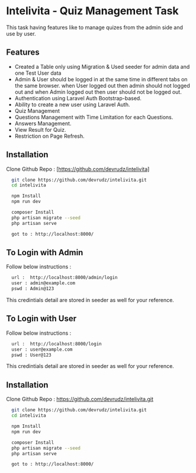 # Intelivita - Quiz Management Task

This task having features like to manage quizes from the admin side and use by user.

## Features

-   Created a Table only using Migration & Used seeder for admin data and one Test User data
-   Admin & User should be logged in at the same time in different tabs on the same browser. when User logged out then admin should not logged out and when Admin logged out then user
    should not be logged out.
-   Authentication using Laravel Auth Bootstrap-based.
-   Ability to create a new user using Laravel Auth.
-   Quiz Management
-   Questions Management with Time Limitation for each Questions.
-   Answers Management.
-   View Result for Quiz.
-   Restriction on Page Refresh.

## Installation

Clone Github Repo : [https://github.com/devrudz/intelivita]

```bash
  git clone https://github.com/devrudz/intelivita.git
  cd intelivita

  npm Install
  npm run dev

  composer Install
  php artisan migrate --seed
  php artisan serve

  got to : http://localhost:8000/
```

## To Login with Admin

Follow below instructions :

```bash
  url :  http://localhost:8000/admin/login
  user : admin@example.com
  pswd : Admin@123
```

This credintials detail are stored in seeder as well for your reference.

## To Login with User

Follow below instructions :

```bash
  url :  http://localhost:8000/login
  user : user@example.com
  pswd : User@123
```

This credintials detail are stored in seeder as well for your reference.

## Installation

Clone Github Repo : https://github.com/devrudz/intelivita.git

```bash
  git clone https://github.com/devrudz/intelivita.git
  cd intelivita

  npm Install
  npm run dev

  composer Install
  php artisan migrate --seed
  php artisan serve

  got to : http://localhost:8000/
```
